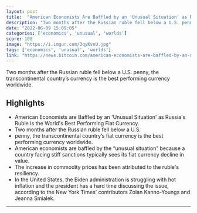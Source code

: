 ```yaml
---
layout: post
title:  "American Economists Are Baffled by an 'Unusual Situation' as Russia's Ruble Is the World's Best Performing Fiat Currency – Economics Bitcoin News"
description: "Two months after the Russian ruble fell below a U.S. penny, the transcontinental country’s currency is the best performing currency worldwide."
date: "2022-06-09 15:09:05"
categories: ['economics', 'unusual', 'worlds']
score: 100
image: "https://i.imgur.com/3qyKvnU.jpg"
tags: ['economics', 'unusual', 'worlds']
link: "https://news.bitcoin.com/american-economists-are-baffled-by-an-unusual-situation-as-russias-ruble-is-the-worlds-best-performing-fiat-currency/"
---
```


Two months after the Russian ruble fell below a U.S. penny, the transcontinental country’s currency is the best performing currency worldwide.

## Highlights

- American Economists are Baffled by an 'Unusual Situation' as Russia's Ruble Is the World's Best Performing Fiat Currency.
- Two months after the Russian ruble fell below a U.S.
- penny, the transcontinental country’s fiat currency is the best performing currency worldwide.
- American economists are baffled by the “unusual situation” because a country facing stiff sanctions typically sees its fiat currency decline in value.
- The increase in commodity prices has been attributed to the ruble's resiliency.
- In the United States, the Biden administration is struggling with hot inflation and the president has a hard time discussing the issue, according to the New York Times’ contributors Zolan Kanno-Youngs and Jeanna Smialek.

---
